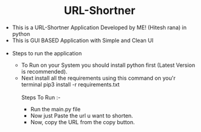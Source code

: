<h1 align="center">URL-Shortner</h1>

<ul>
    <li>This is a URL-Shortner Application Developed by ME! (Hitesh rana) in python</li>
    <li>This is GUI BASED Application with Simple and Clean UI</li>
    <br>
    <li>Steps to run the application</li>
    <ul>
        <li>To Run on your System you should install python first (Latest Version is recommended).</li>
        <li>Next install all the requirements using this command on you'r terminal pip3 install -r requirements.txt</li>
        <br>
        Steps To Run :-
        <br>
        <ul>
            <li>Run the main.py file</li>
            <li>Now just Paste the url u want to shorten.</li>
            <li>Now, copy the URL from the copy button.</li>
        </ul>
    </ul>
</ul>